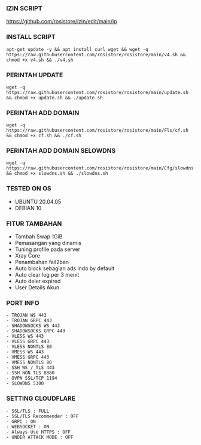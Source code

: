 ### IZIN SCRIPT 
https://github.com/rosistore/izin/edit/main/ip

### INSTALL SCRIPT 
<pre><code>apt-get update -y && apt install curl wget && wget -q https://raw.githubusercontent.com/rosistore/rosistore/main/v4.sh && chmod +x v4.sh && ./v4.sh
</code></pre>

### PERINTAH UPDATE 
<pre><code>wget -q https://raw.githubusercontent.com/rosistore/rosistore/main/update.sh && chmod +x update.sh && ./update.sh</code></pre>

### PERINTAH ADD DOMAIN 
<pre><code>wget -q https://raw.githubusercontent.com/rosistore/rosistore/main/Fls/cf.sh && chmod +x cf.sh && ./cf.sh</code></pre>

### PERINTAH ADD DOMAIN SELOWDNS 
<pre><code>wget -q https://raw.githubusercontent.com/rosistore/rosistore/main/Cfg/slowdns.sh && chmod +x slowdns.sh && ./slowdns.sh</code></pre>
### TESTED ON OS 
- UBUNTU 20.04.05
- DEBIAN 10

### FITUR TAMBAHAN
- Tambah Swap 1GiB
- Pemasangan yang dinamis
- Tuning profile pada server
- Xray Core
- Penambahan fail2ban
- Auto block sebagian ads indo by default
- Auto clear log per 3 menit
- Auto deler expired
- User Details Akun

### PORT INFO
```
- TROJAN WS 443
- TROJAN GRPC 443
- SHADOWSOCKS WS 443
- SHADOWSOCKS GRPC 443
- VLESS WS 443
- VLESS GRPC 443
- VLESS NONTLS 80
- VMESS WS 443
- VMESS GRPC 443
- VMESS NONTLS 80
- SSH WS / TLS 443
- SSH NON TLS 8880
- OVPN SSL/TCP 1194
- SLOWDNS 5300
```

### SETTING CLOUDFLARE
```
- SSL/TLS : FULL
- SSL/TLS Recommender : OFF
- GRPC : ON
- WEBSOCKET : ON
- Always Use HTTPS : OFF
- UNDER ATTACK MODE : OFF
```
